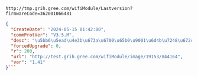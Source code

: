 `http://tmp.grih.gree.com/wifiModule/Lastversion?firmwareCode=362001066481`

```json
{
  "CreateDate": "2024-05-15 01:42:00",
  "commProtVer": "V3.5.M",
  "desc": "\u5bb6\u5ead\u4e3b\u673a\u6700\u65b0\u9001\u6d4b\u7248\u672c\uff0c\u8d1f\u8d23\u4eba\uff1a\u4ee3\u660e\u822a",
  "forcedUpgrade": 0,
  "r": 200,
  "url": "http://test.grih.gree.com/wifiModule/image/19153/844164",
  "ver": "1.41"
}```